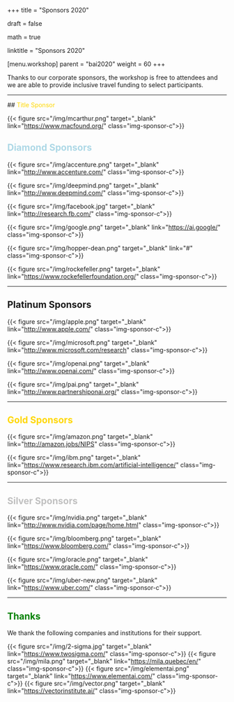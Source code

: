 +++
title = "Sponsors 2020"

draft = false

math = true

linktitle = "Sponsors 2020"

[menu.workshop]
  parent = "bai2020"
  weight = 60
+++

Thanks to our corporate sponsors, the workshop is free to attendees and we are able to provide inclusive travel funding to select participants.

<hr>
## <span style="color:Gold">Title Sponsor</span>

{{< figure src="/img/mcarthur.png" target="_blank" link="https://www.macfound.org/" class="img-sponsor-c">}}

## <span style="color:lightblue">Diamond Sponsors</span>

<!--{{< figure src="/img/blackinai.png" class="img-sponsor-icon">}} -->

{{< figure src="/img/accenture.png" target="_blank" link="http://www.accenture.com/" class="img-sponsor-c">}}

{{< figure src="/img/deepmind.png" target="_blank" link="http://www.deepmind.com/" class="img-sponsor-c">}}

{{< figure src="/img/facebook.jpg" target="_blank" link="http://research.fb.com/" class="img-sponsor-c">}}

{{< figure src="/img/google.png" target="_blank" link="https://ai.google/" class="img-sponsor-c">}}

{{< figure src="/img/hopper-dean.png" target="_blank" link="#" class="img-sponsor-c">}}

{{< figure src="/img/rockefeller.png" target="_blank" link="https://www.rockefellerfoundation.org/" class="img-sponsor-c">}}

<hr>

## <span style="color:Platinum">Platinum Sponsors</span>

{{< figure src="/img/apple.png" target="_blank" link="http://www.apple.com/" class="img-sponsor-c">}}

{{< figure src="/img/microsoft.png" target="_blank" link="http://www.microsoft.com/research" class="img-sponsor-c">}}

{{< figure src="/img/openai.png" target="_blank" link="http://www.openai.com/" class="img-sponsor-c">}}

{{< figure src="/img/pai.png" target="_blank" link="http://www.partnershiponai.org/" class="img-sponsor-c">}}

<hr>

## <span style="color:Gold"> Gold Sponsors </span>

{{< figure src="/img/amazon.png" target="_blank" link="http://amazon.jobs/NIPS" class="img-sponsor-c">}}

{{< figure src="/img/ibm.png" target="_blank" link="https://www.research.ibm.com/artificial-intelligence/" class="img-sponsor-c">}}

<hr>

## <span style="color:Silver">Silver Sponsors</span>

{{< figure src="/img/nvidia.png" target="_blank" link="http://www.nvidia.com/page/home.html" class="img-sponsor-c">}}

{{< figure src="/img/bloomberg.png" target="_blank" link="https://www.bloomberg.com/" class="img-sponsor-c">}}

{{< figure src="/img/oracle.png" target="_blank" link="https://www.oracle.com/" class="img-sponsor-c">}}

{{< figure src="/img/uber-new.png" target="_blank" link="https://www.uber.com/" class="img-sponsor-c">}}



<!-- We thank [B4 Capital Group](https://b4capitalgroup.com/) for their support
<br><br> -->

<hr>

## <span style="color:Green">Thanks</span>

We thank the following companies and institutions for their support.

{{< figure src="/img/2-sigma.jpg" target="_blank" link="https://www.twosigma.com/" class="img-sponsor-c">}}
{{< figure src="/img/mila.png" target="_blank" link="https://mila.quebec/en/" class="img-sponsor-c">}}
{{< figure src="/img/elementai.png" target="_blank" link="https://www.elementai.com/" class="img-sponsor-c">}}
{{< figure src="/img/vector.png" target="_blank" link="https://vectorinstitute.ai/" class="img-sponsor-c">}}


<!-- [Airbnb](https://www.airbnb.com/)
 - [Kaggle](https://www.kaggle.com/)
 - [InstaDeep](https://www.linkedin.com/company/instadeep/)
 - [Vector Institute](https://vectorinstitute.ai/)
 
 - [MILA](https://mila.quebec/en/)
 - [Element AI](https://www.elementai.com/)
 - [Two Sigma](https://www.twosigma.com)
 - [Vector Institute](https://vectorinstitute.ai/)

<hr>

We also thank the following institutions for sponsoring their students to attend the  workshop

 - Berkley University
 - Cornell University
 - Duke University
 - Georgia Institute of Technology (Georgia Tech)
 - Harvard University
 - Massachusetts Institute of Technology (MIT)
 - McGill University
 - Northwestern University
 - Rutgers University
 - Stanford University, Computer Science
 - Stanford University, Stats
 - University of California, Berkeley
 - University of Illinois at Urbana-Champaign
 - University of Montreal, Montreal Institute for Learning Algorithms (MILA)
-->